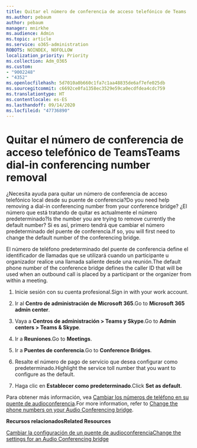 ```yaml
---
title: Quitar el número de conferencia de acceso telefónico de Teams
ms.author: pebaum
author: pebaum
manager: mnirkhe
ms.audience: Admin
ms.topic: article
ms.service: o365-administration
ROBOTS: NOINDEX, NOFOLLOW
localization_priority: Priority
ms.collection: Adm_O365
ms.custom:
- "9002248"
- "4352"
ms.openlocfilehash: 5d7010a0b660c1fa7c1aa48835de6af7efe025db
ms.sourcegitcommit: c6692ce0fa1358ec3529e59ca0ecdfdea4cdc759
ms.translationtype: HT
ms.contentlocale: es-ES
ms.lasthandoff: 09/14/2020
ms.locfileid: "47736890"
---
```

# <a name="teams-dial-in-conferencing-number-removal"></a><span data-ttu-id="6499e-102">Quitar el número de conferencia de acceso telefónico de Teams</span><span class="sxs-lookup"><span data-stu-id="6499e-102">Teams dial-in conferencing number removal</span></span>

<span data-ttu-id="6499e-103">¿Necesita ayuda para quitar un número de conferencia de acceso telefónico local desde su puente de conferencia?</span><span class="sxs-lookup"><span data-stu-id="6499e-103">Do you need help removing a dial-in conferencing number from your conference bridge?</span></span> <span data-ttu-id="6499e-104">¿El número que está tratando de quitar es actualmente el número predeterminado?</span><span class="sxs-lookup"><span data-stu-id="6499e-104">Is the number you are trying to remove currently the default number?</span></span> <span data-ttu-id="6499e-105">Si es así, primero tendrá que cambiar el número predeterminado del puente de conferencia.</span><span class="sxs-lookup"><span data-stu-id="6499e-105">If so, you will first need to change the default number of the conferencing bridge.</span></span>

<span data-ttu-id="6499e-106">El número de teléfono predeterminado del puente de conferencia define el identificador de llamadas que se utilizará cuando un participante u organizador realice una llamada saliente desde una reunión.</span><span class="sxs-lookup"><span data-stu-id="6499e-106">The default phone number of the conference bridge defines the caller ID that will be used when an outbound call is placed by a participant or the organizer from within a meeting.</span></span>

1. <span data-ttu-id="6499e-107">Inicie sesión con su cuenta profesional.</span><span class="sxs-lookup"><span data-stu-id="6499e-107">Sign in with your work account.</span></span>

2. <span data-ttu-id="6499e-108">Ir al **Centro de administración de Microsoft 365**.</span><span class="sxs-lookup"><span data-stu-id="6499e-108">Go to **Microsoft 365 admin center**.</span></span>

3. <span data-ttu-id="6499e-109">Vaya a **Centros de administración > Teams y Skype**.</span><span class="sxs-lookup"><span data-stu-id="6499e-109">Go to **Admin centers > Teams & Skype**.</span></span>

4. <span data-ttu-id="6499e-110">Ir a **Reuniones**.</span><span class="sxs-lookup"><span data-stu-id="6499e-110">Go to **Meetings**.</span></span>

5. <span data-ttu-id="6499e-111">Ir a **Puentes de conferencia**.</span><span class="sxs-lookup"><span data-stu-id="6499e-111">Go to **Conference Bridges**.</span></span>

6. <span data-ttu-id="6499e-112">Resalte el número de pago de servicio que desea configurar como predeterminado.</span><span class="sxs-lookup"><span data-stu-id="6499e-112">Highlight the service toll number that you want to configure as the default.</span></span>

7. <span data-ttu-id="6499e-113">Haga clic en **Establecer como predeterminado**.</span><span class="sxs-lookup"><span data-stu-id="6499e-113">Click **Set as default**.</span></span>

<span data-ttu-id="6499e-114">Para obtener más información, vea [Cambiar los números de teléfono en su puente de audioconferencia](https://docs.microsoft.com/microsoftteams/change-the-phone-numbers-on-your-audio-conferencing-bridge).</span><span class="sxs-lookup"><span data-stu-id="6499e-114">For more information, refer to [Change the phone numbers on your Audio Conferencing bridge](https://docs.microsoft.com/microsoftteams/change-the-phone-numbers-on-your-audio-conferencing-bridge).</span></span>

<span data-ttu-id="6499e-115">**Recursos relacionados**</span><span class="sxs-lookup"><span data-stu-id="6499e-115">**Related Resources**</span></span>

[<span data-ttu-id="6499e-116">Cambiar la configuración de un puente de audioconferencia</span><span class="sxs-lookup"><span data-stu-id="6499e-116">Change the settings for an Audio Conferencing bridge</span></span>](https://docs.microsoft.com/microsoftteams/change-the-settings-for-an-audio-conferencing-bridge)
